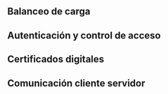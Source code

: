 ## Balanceo de carga

## Autenticación y control de acceso
## Certificados digitales
## Comunicación cliente servidor

